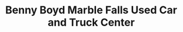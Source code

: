 ---
title: "Benny Boyd Marble Falls Used Car and Truck Center"
url: /marble-falls/benny-boyd-marble-falls-used-car-and-truck-center/
shop: car
---
